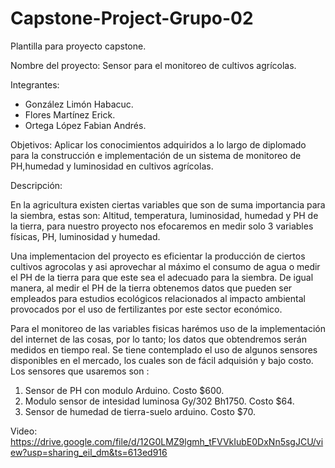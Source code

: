 # Capstone-Project-Grupo-02
Plantilla para proyecto capstone. 

Nombre del proyecto: Sensor para el monitoreo de cultivos agrícolas. 

Integrantes: 
- González Limón Habacuc.
- Flores Martínez Erick.
- Ortega López Fabian Andrés.

Objetivos:
Aplicar los conocimientos adquiridos a lo largo de diplomado para la construcción e implementación de un sistema de monitoreo de PH,humedad y luminosidad en cultivos agrícolas. 

Descripción: 

En la agricultura existen ciertas variables que son de suma importancia para la siembra, estas son: Altitud, temperatura, luminosidad, humedad y PH de la tierra, para nuestro proyecto nos efocaremos en medir solo 3 variables físicas, PH, luminosidad y humedad.  

Una implementacion del proyecto es eficientar la producción de ciertos cultivos agrocolas y asi aprovechar al máximo el consumo de agua o medir el PH de la tierra para que este sea el adecuado para la siembra. De igual manera, al medir el PH de la tierra obtenemos datos que pueden ser empleados para estudios ecológicos relacionados al impacto ambiental provocados por el uso de fertilizantes por este sector económico. 

Para el monitoreo de las variables fisicas harémos uso de la implementación del internet de las cosas, por lo tanto; los datos que obtendremos serán medidos en tiempo real. Se tiene contemplado el uso de algunos sensores disponibles en el mercado, los cuales son de fácil adquisión y bajo costo. Los sensores que usaremos son :
1. Sensor de PH con modulo Arduino.  Costo $600.
2. Modulo sensor de intesidad luminosa Gy/302 Bh1750. Costo $64.
3. Sensor de humedad de tierra-suelo arduino. Costo $70.

Video: https://drive.google.com/file/d/12G0LMZ9lgmh_tFVVkIubE0DxNn5sgJCU/view?usp=sharing_eil_dm&ts=613ed916


